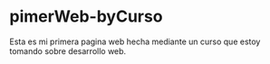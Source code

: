 # pimerWeb-byCurso
Esta es mi primera pagina web hecha mediante un curso que estoy tomando sobre desarrollo web.
